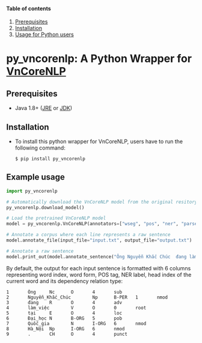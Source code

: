 #### Table of contents
1. [Prerequisites](#prerequisites)
2. [Installation](#install)
3. [Usage for Python users](#python)

# py_vncorenlp: A Python Wrapper for [VnCoreNLP](https://github.com/vncorenlp/VnCoreNLP)

## Prerequisites <a name="prerequisites"></a>

- Java 1.8+ ([JRE](http://www.oracle.com/technetwork/java/javase/downloads/jre8-downloads-2133155.html) or [JDK](http://www.oracle.com/technetwork/java/javase/downloads/jdk8-downloads-2133151.html))
## Installation <a name="install"></a>

- To install this python wrapper for VnCoreNLP, users have to run the following command:

    `$ pip install py_vncorenlp` 

## Example usage <a name="example"></a>

```python
import py_vncorenlp

# Automatically download the VnCoreNLP model from the original resitory
py_vncorenlp.download_model()

# Load the pretrained VnCoreNLP model
model = py_vncorenlp.VnCoreNLP(annotators=["wseg", "pos", "ner", "parse"])

# Annotate a corpus where each line represents a raw sentence
model.annotate_file(input_file="input.txt", output_file="output.txt")

# Annotate a raw sentence
model.print_out(model.annotate_sentence("Ông Nguyễn Khắc Chúc  đang làm việc tại Đại học Quốc gia Hà Nội.")
```

By default, the output for each input sentence is formatted with 6 columns representing word index, word form, POS tag, NER label, head index of the current word and its dependency relation type:

```
1       Ông     Nc      O       4       sub
2       Nguyễn_Khắc_Chúc        Np      B-PER   1       nmod
3       đang    R       O       4       adv
4       làm_việc        V       O       0       root
5       tại     E       O       4       loc
6       Đại_học N       B-ORG   5       pob
7       Quốc_gia        N       I-ORG   6       nmod
8       Hà_Nội  Np      I-ORG   6       nmod
9       .       CH      O       4       punct
```
